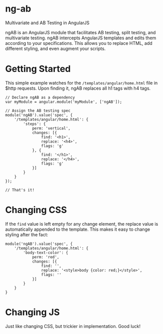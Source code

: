 ng-ab
=====

Multivariate and AB Testing in AngularJS

ngAB is an AngularJS module that facilitates AB testing, split testing, and multivariate testing. ngAB intercepts AngularJS templates and edits them according to your specifications.  This allows you to replace HTML, add different styling, and even augment your scripts.

Getting Started
===============

This simple example watches for the `/templates/angular/home.html` file in $http requests.  Upon finding it, ngAB replaces all h1 tags with h4 tags.

```
// Declare ngAB as a dependency
var myModule = angular.module('myModule', ['ngAB']);

// Assign the AB testing spec
module('ngAB').value('spec', {
    '/templates/angular/home.html': {
        'steps': {
            perm: 'vertical',
            changes: [{
                find: '<h1>',
                replace: '<h4>',
                flags: 'g'
            }, {
                find: '</h1>',
                replace: '</h4>',
                flags: 'g'
            }]
        }
    }
});

// That's it!
```

Changing CSS
============

If the `find` value is left empty for any change element, the replace value is automatically appended to the template.  This makes it easy to change styling after the fact:

```
module('ngAB').value('spec', {
    '/templates/angular/home.html': {
        'body-text-color': {
            perm: 'red',
            changes: [{
                find: '',
                replace: '<style>body {color: red;}</style>',
                flags: ''
            }]
        }
    }
}
```

Changing JS
===========

Just like changing CSS, but trickier in implementation. Good luck!  